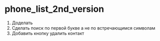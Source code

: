 # phone_list_2nd_version
1. Доделать
2. Сделать поиск по первой букве а не по встречающимся символам
3. Добавить кнопку удалить контакт
